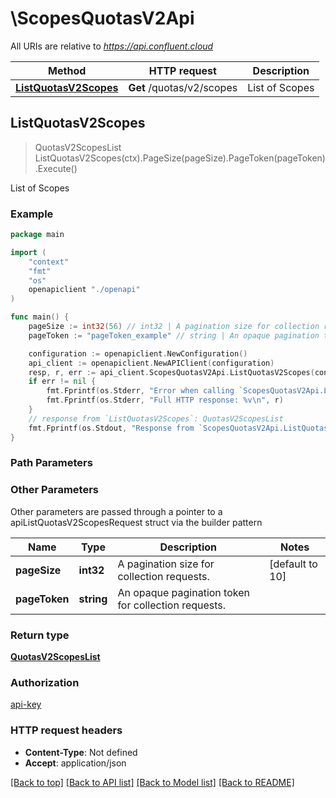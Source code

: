 # \ScopesQuotasV2Api

All URIs are relative to *https://api.confluent.cloud*

Method | HTTP request | Description
------------- | ------------- | -------------
[**ListQuotasV2Scopes**](ScopesQuotasV2Api.md#ListQuotasV2Scopes) | **Get** /quotas/v2/scopes | List of Scopes



## ListQuotasV2Scopes

> QuotasV2ScopesList ListQuotasV2Scopes(ctx).PageSize(pageSize).PageToken(pageToken).Execute()

List of Scopes



### Example

```go
package main

import (
    "context"
    "fmt"
    "os"
    openapiclient "./openapi"
)

func main() {
    pageSize := int32(56) // int32 | A pagination size for collection requests. (optional) (default to 10)
    pageToken := "pageToken_example" // string | An opaque pagination token for collection requests. (optional)

    configuration := openapiclient.NewConfiguration()
    api_client := openapiclient.NewAPIClient(configuration)
    resp, r, err := api_client.ScopesQuotasV2Api.ListQuotasV2Scopes(context.Background()).PageSize(pageSize).PageToken(pageToken).Execute()
    if err != nil {
        fmt.Fprintf(os.Stderr, "Error when calling `ScopesQuotasV2Api.ListQuotasV2Scopes``: %v\n", err)
        fmt.Fprintf(os.Stderr, "Full HTTP response: %v\n", r)
    }
    // response from `ListQuotasV2Scopes`: QuotasV2ScopesList
    fmt.Fprintf(os.Stdout, "Response from `ScopesQuotasV2Api.ListQuotasV2Scopes`: %v\n", resp)
}
```

### Path Parameters



### Other Parameters

Other parameters are passed through a pointer to a apiListQuotasV2ScopesRequest struct via the builder pattern


Name | Type | Description  | Notes
------------- | ------------- | ------------- | -------------
 **pageSize** | **int32** | A pagination size for collection requests. | [default to 10]
 **pageToken** | **string** | An opaque pagination token for collection requests. | 

### Return type

[**QuotasV2ScopesList**](QuotasV2ScopesList.md)

### Authorization

[api-key](../README.md#api-key)

### HTTP request headers

- **Content-Type**: Not defined
- **Accept**: application/json

[[Back to top]](#) [[Back to API list]](../README.md#documentation-for-api-endpoints)
[[Back to Model list]](../README.md#documentation-for-models)
[[Back to README]](../README.md)

